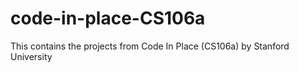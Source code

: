 # code-in-place-CS106a

This contains the projects from Code In Place (CS106a) by Stanford University
